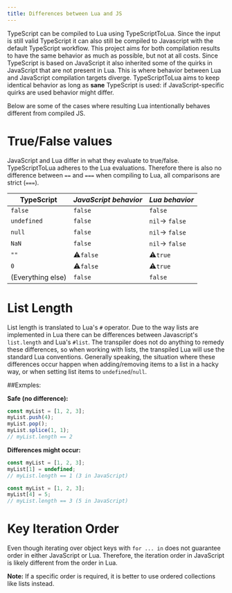 ```yaml
---
title: Differences between Lua and JS
---
```


TypeScript can be compiled to Lua using TypeScriptToLua. Since the input is still valid TypeScript it can also still be compiled to Javascript with the default TypeScript workflow.
This project aims for both compilation results to have the same behavior as much as possible, but not at all costs. Since TypeScript is based on JavaScript it also inherited some of the quirks in JavaScript that are not present in Lua. This is where behavior between Lua and JavaScript compilation targets diverge. TypeScriptToLua aims to keep identical behavior as long as **sane** TypeScript is used: if JavaScript-specific quirks are used behavior might differ.

Below are some of the cases where resulting Lua intentionally behaves different from compiled JS.

# True/False values

JavaScript and Lua differ in what they evaluate to true/false. TypeScriptToLua adheres to the Lua evaluations. Therefore there is also no difference between `==` and `===` when compiling to Lua, all comparisons are strict (`===`).

| TypeScript        | _JavaScript behavior_ | _Lua behavior_ |
| ----------------- | --------------------- | -------------- |
| `false`           | `false`               | `false`        |
| `undefined`       | `false`               | `nil`→ `false` |
| `null`            | `false`               | `nil`→ `false` |
| `NaN`             | `false`               | `nil`→ `false` |
| `""`              | ⚠️`false`             | ⚠️`true`       |
| `0`               | ⚠️`false`             | ⚠️`true`       |
| (Everything else) | `false`               | `false`        |

# List Length

List length is translated to Lua's `#` operator. Due to the way lists are implemented in Lua there can be differences between Javascript's `list.length` and Lua's `#list`. The transpiler does not do anything to remedy these differences, so when working with lists, the transpiled Lua will use the standard Lua conventions. Generally speaking, the situation where these differences occur happen when adding/removing items to a list in a hacky way, or when setting list items to `undefined`/`null`.

##Exmples:

**Safe (no difference):**

```ts
const myList = [1, 2, 3];
myList.push(4);
myList.pop();
myList.splice(1, 1);
// myList.length == 2
```

**Differences might occur:**

```ts
const myList = [1, 2, 3];
myList[1] = undefined;
// myList.length == 1 (3 in JavaScript)
```

```ts
const myList = [1, 2, 3];
myList[4] = 5;
// myList.length == 3 (5 in JavaScript)
```

# Key Iteration Order

Even though iterating over object keys with `for ... in` does not guarantee order in either JavaScript or Lua. Therefore, the iteration order in JavaScript is likely different from the order in Lua.

**Note:** If a specific order is required, it is better to use ordered collections like lists instead.
